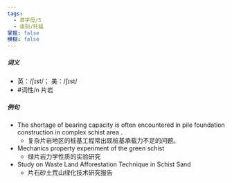 ```yaml
---
tags:
  - 首字母/S
  - 级别/托福
掌握: false
模糊: false
---
```

##### 词义
- 英：/ʃɪst/； 美：/ʃɪst/
- #词性/n  片岩
##### 例句
- The shortage of bearing capacity is often encountered in pile foundation construction in complex schist area .
	- 复杂片岩地区的桩基工程常出现桩基承载力不足的问题。
- Mechanics property experiment of the green schist
	- 绿片岩力学性质的实验研究
- Study on Waste Land Afforestation Technique in Schist Sand
	- 片石砂土荒山绿化技术研究报告
